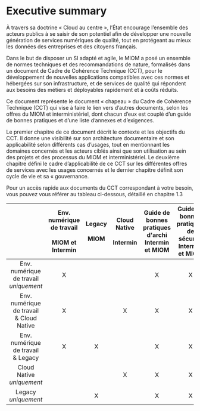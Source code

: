 # Executive summary

À travers sa doctrine « Cloud au centre », l’État encourage l’ensemble des acteurs publics à se saisir de son potentiel afin de développer une nouvelle génération de services numériques de qualité, tout en protégeant au mieux les données des entreprises et des citoyens français.

Dans le but de disposer un SI adapté et agile, le MIOM a posé un ensemble de normes techniques et des recommandations de nature, formalisés dans un document de Cadre de Cohérence Technique (CCT), pour le développement de nouvelles applications compatibles avec ces normes et hébergées sur son infrastructure, et de services de qualité qui répondent aux besoins des métiers et déployables rapidement et à coûts réduits.

Ce document représente le document « chapeau » du Cadre de Cohérence Technique (CCT) qui vise à faire le lien vers d’autres documents, selon les offres du MIOM et interministériel, dont chacun d’eux est couplé d’un guide de bonnes pratiques et d’une liste d’annexes et d’exigences.

Le premier chapitre de ce document décrit le contexte et les objectifs du CCT. Il donne une visibilité sur son architecture documentaire et son applicabilité selon différents cas d’usages, tout en mentionnant les domaines concernés et les acteurs ciblés ainsi que son utilisation au sein des projets et des processus du MIOM et interministériel. Le deuxième chapitre défini le cadre d’applicabilité de ce CCT sur les différentes offres de services avec les usages concernés et le dernier chapitre définit son cycle de vie et sa « gouvernance.

Pour un accès rapide aux documents du CCT correspondant à votre besoin, vous pouvez vous référer au tableau ci-dessous, détaillé en chapitre 1.3

<div align="center">

||Env. numérique de travail<br> <br> MIOM et Intermin|Legacy<br> <br> MIOM|Cloud Native<br> <br> Intermin|Guide de bonnes<br> pratiques d'archi<br> Intermin et MIOM|Guide de bonnes<br> pratiques de sécurité<br> Intermin et MIOM|
|:----------:|:----------:|:----------:|:----------:| :----------: |:----------:|
|Env. numérique de travail<br> *uniquement*|X|||X|X|
|Env. numérique de travail<br> & Cloud Native|X||X|X|X|
|Env. numérique de travail<br> & Legacy|X|X||X|X|
|Cloud Native<br> *uniquement*|||X|X|X|
|Legacy<br> *uniquement*||X||X|X|

</div>



